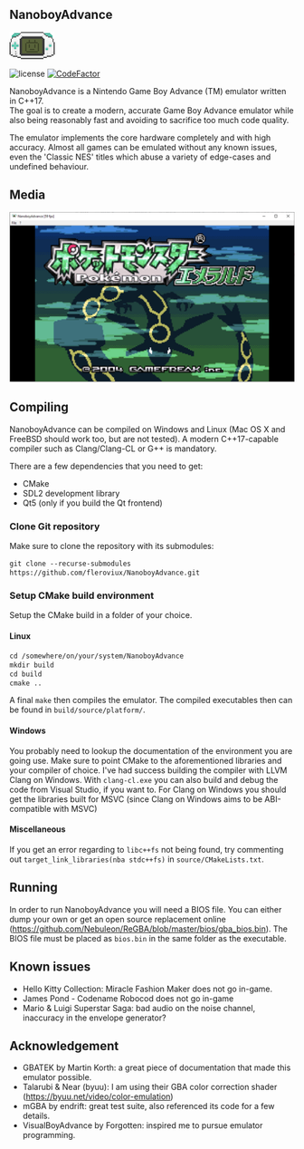 <h2>NanoboyAdvance</h2>

![logo](media/logo_cropped.png)

![license](https://img.shields.io/github/license/fleroviux/NanoboyAdvance)
[![CodeFactor](https://www.codefactor.io/repository/github/fleroviux/NanoboyAdvance/badge)](https://www.codefactor.io/repository/github/fleroviux/NanoboyAdvance)

NanoboyAdvance is a Nintendo Game Boy Advance (TM) emulator written in C++17.<br>
The goal is to create a modern, accurate Game Boy Advance emulator while also being reasonably fast
and avoiding to sacrifice too much code quality.

The emulator implements the core hardware completely and with high accuracy.
Almost all games can be emulated without any known issues, even the 'Classic NES' titles which abuse
a variety of edge-cases and undefined behaviour.

## Media

![screenshot1](media/screenshot1.png)

## Compiling

NanoboyAdvance can be compiled on Windows and Linux (Mac OS X and FreeBSD should work too, but are not tested).
A modern C++17-capable compiler such as Clang/Clang-CL or G++ is mandatory.

There are a few dependencies that you need to get:
- CMake
- SDL2 development library
- Qt5 (only if you build the Qt frontend)

### Clone Git repository

Make sure to clone the repository with its submodules:
```
git clone --recurse-submodules https://github.com/fleroviux/NanoboyAdvance.git
```

### Setup CMake build environment

Setup the CMake build in a folder of your choice.

#### Linux
```
cd /somewhere/on/your/system/NanoboyAdvance
mkdir build
cd build
cmake ..
```
A final `make` then compiles the emulator.
The compiled executables then can be found in `build/source/platform/`.

#### Windows

You probably need to lookup the documentation of the environment you are going use.
Make sure to point CMake to the aforementioned libraries and your compiler of choice.
I've had success building the compiler with LLVM Clang on Windows.
With `clang-cl.exe` you can also build and debug the code from Visual Studio, if you want to.
For Clang on Windows you should get the libraries built for MSVC (since Clang on Windows aims to be ABI-compatible with MSVC)

#### Miscellaneous

If you get an error regarding to `libc++fs` not being found, try commenting out `target_link_libraries(nba stdc++fs)` in `source/CMakeLists.txt`.

## Running

In order to run NanoboyAdvance you will need a BIOS file.
You can either dump your own or get an open source replacement online (https://github.com/Nebuleon/ReGBA/blob/master/bios/gba_bios.bin).
The BIOS file must be placed as `bios.bin` in the same folder as the executable.

## Known issues
- Hello Kitty Collection: Miracle Fashion Maker does not go in-game.
- James Pond - Codename Robocod does not go in-game
- Mario & Luigi Superstar Saga: bad audio on the noise channel, inaccuracy in the envelope generator?

## Acknowledgement

- GBATEK by Martin Korth: a great piece of documentation that made this emulator possible.
- Talarubi & Near (byuu): I am using their GBA color correction shader (https://byuu.net/video/color-emulation)
- mGBA by endrift: great test suite, also referenced its code for a few details.
- VisualBoyAdvance by Forgotten: inspired me to pursue emulator programming.
